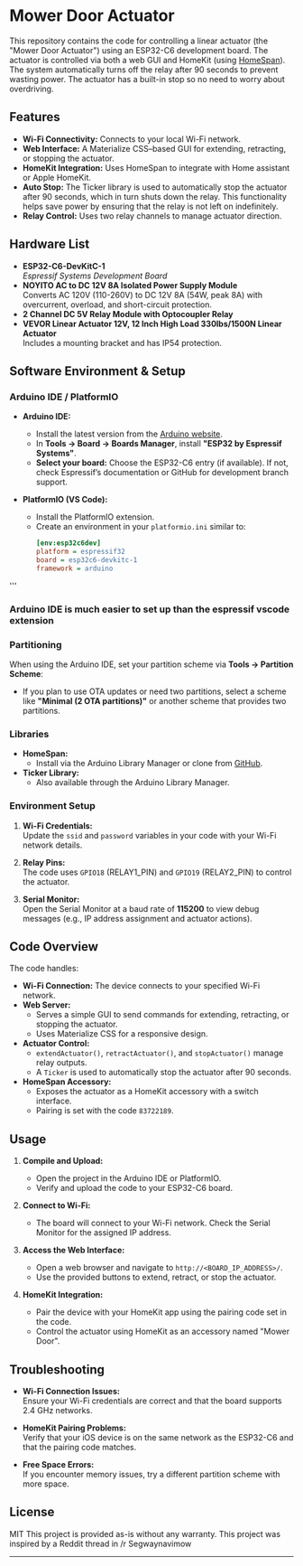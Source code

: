 # Mower Door Actuator

This repository contains the code for controlling a linear actuator (the "Mower Door Actuator") using an ESP32-C6 development board. The actuator is controlled via both a web GUI and HomeKit (using [HomeSpan](https://github.com/HomeSpan/HomeSpan)). The system automatically turns off the relay after 90 seconds to prevent wasting power. The actuator has a built-in stop so no need to worry about overdriving.

## Features

- **Wi-Fi Connectivity:** Connects to your local Wi-Fi network.
- **Web Interface:** A Materialize CSS–based GUI for extending, retracting, or stopping the actuator.
- **HomeKit Integration:** Uses HomeSpan to integrate with Home assistant or Apple HomeKit.
- **Auto Stop:** The Ticker library is used to automatically stop the actuator after 90 seconds, which in turn shuts down the relay. This functionality helps save power by ensuring that the relay is not left on indefinitely.
- **Relay Control:** Uses two relay channels to manage actuator direction.

## Hardware List

- **ESP32-C6-DevKitC-1**  
  *Espressif Systems Development Board*
- **NOYITO AC to DC 12V 8A Isolated Power Supply Module**  
  Converts AC 120V (110-260V) to DC 12V 8A (54W, peak 8A) with overcurrent, overload, and short-circuit protection.
- **2 Channel DC 5V Relay Module with Optocoupler Relay**
- **VEVOR Linear Actuator 12V, 12 Inch High Load 330lbs/1500N Linear Actuator**  
  Includes a mounting bracket and has IP54 protection.

## Software Environment & Setup

### Arduino IDE / PlatformIO

- **Arduino IDE:**  
  - Install the latest version from the [Arduino website](https://www.arduino.cc/en/software).
  - In **Tools → Board → Boards Manager**, install **"ESP32 by Espressif Systems"**.  
  - **Select your board:** Choose the ESP32-C6 entry (if available). If not, check Espressif’s documentation or GitHub for development branch support.
  
- **PlatformIO (VS Code):**  
  - Install the PlatformIO extension.
  - Create an environment in your `platformio.ini` similar to:
    ```ini
    [env:esp32c6dev]
    platform = espressif32
    board = esp32c6-devkitc-1
    framework = arduino
'''
### Arduino IDE is much easier to set up than the espressif vscode extension 
    
### Partitioning

When using the Arduino IDE, set your partition scheme via **Tools → Partition Scheme**:
- If you plan to use OTA updates or need two partitions, select a scheme like **"Minimal (2 OTA partitions)"** or another scheme that provides two partitions.

### Libraries

- **HomeSpan:**  
  - Install via the Arduino Library Manager or clone from [GitHub](https://github.com/HomeSpan/HomeSpan).
- **Ticker Library:**  
  - Also available through the Arduino Library Manager.

### Environment Setup

1. **Wi-Fi Credentials:**  
   Update the `ssid` and `password` variables in your code with your Wi-Fi network details.
   
2. **Relay Pins:**  
   The code uses `GPIO18` (RELAY1_PIN) and `GPIO19` (RELAY2_PIN) to control the actuator.
   
3. **Serial Monitor:**  
   Open the Serial Monitor at a baud rate of **115200** to view debug messages (e.g., IP address assignment and actuator actions).

## Code Overview

The code handles:
- **Wi-Fi Connection:** The device connects to your specified Wi-Fi network.
- **Web Server:**  
  - Serves a simple GUI to send commands for extending, retracting, or stopping the actuator.
  - Uses Materialize CSS for a responsive design.
- **Actuator Control:**  
  - `extendActuator()`, `retractActuator()`, and `stopActuator()` manage relay outputs.
  - A `Ticker` is used to automatically stop the actuator after 90 seconds.
- **HomeSpan Accessory:**  
  - Exposes the actuator as a HomeKit accessory with a switch interface.
  - Pairing is set with the code `83722189`.

## Usage

1. **Compile and Upload:**  
   - Open the project in the Arduino IDE or PlatformIO.
   - Verify and upload the code to your ESP32-C6 board.
   
2. **Connect to Wi-Fi:**  
   - The board will connect to your Wi-Fi network. Check the Serial Monitor for the assigned IP address.
   
3. **Access the Web Interface:**  
   - Open a web browser and navigate to `http://<BOARD_IP_ADDRESS>/`.
   - Use the provided buttons to extend, retract, or stop the actuator.
   
4. **HomeKit Integration:**  
   - Pair the device with your HomeKit app using the pairing code set in the code.
   - Control the actuator using HomeKit as an accessory named "Mower Door".

## Troubleshooting

- **Wi-Fi Connection Issues:**  
  Ensure your Wi-Fi credentials are correct and that the board supports 2.4 GHz networks.
  
- **HomeKit Pairing Problems:**  
  Verify that your iOS device is on the same network as the ESP32-C6 and that the pairing code matches.
  
- **Free Space Errors:**  
  If you encounter memory issues, try a different partition scheme with more space.
  

## License
MIT
This project is provided as-is without any warranty.  This project was inspired by a Reddit thread in /r Segwaynavimow

---
